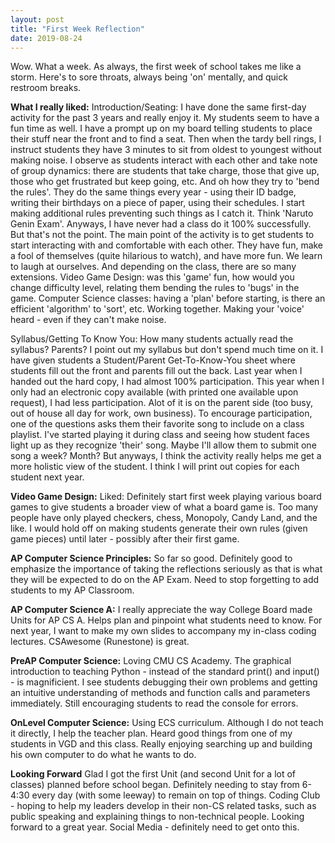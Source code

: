 ```yaml
---
layout: post
title: "First Week Reflection"
date: 2019-08-24
---
```

Wow. What a week.
As always, the first week of school takes me like a storm.
Here's to sore throats, always being 'on' mentally, and quick restroom breaks.

**What I really liked:**
Introduction/Seating: I have done the same first-day activity for the past 3 years and really enjoy it. My students seem to have a fun time as well. I have a prompt up on my board telling students to place their stuff near the front and to find a seat. Then when the tardy bell rings, I instruct students they have 3 minutes to sit from oldest to youngest without making noise. I observe as students interact with each other and take note of group dynamics: there are students that take charge, those that give up, those who get frustrated but keep going, etc. And oh how they try to 'bend the rules'. They do the same things every year - using their ID badge, writing their birthdays on a piece of paper, using their schedules. I start making additional rules preventing such things as I catch it. Think 'Naruto Genin Exam'. Anyways, I have never had a class do it 100% successfully. But that's not the point. The main point of the activity is to get students to start interacting with and comfortable with each other. They have fun, make a fool of themselves (quite hilarious to watch), and have more fun. We learn to laugh at ourselves. And depending on the class, there are so many extensions. Video Game Design: was this 'game' fun, how would you change difficulty level, relating them bending the rules to 'bugs' in the game. Computer Science classes: having a 'plan' before starting, is there an efficient 'algorithm' to 'sort', etc. Working together. Making your 'voice' heard - even if they can't make noise. 

Syllabus/Getting To Know You: How many students actually read the syllabus? Parents? I point out my syllabus but don't spend much time on it. I have given students a Student/Parent Get-To-Know-You sheet where students fill out the front and parents fill out the back. Last year when I handed out the hard copy, I had almost 100% participation. This year when I only had an electronic copy available (with printed one available upon request), I had less participation. Alot of it is on the parent side (too busy, out of house all day for work, own business). To encourage participation, one of the questions asks them their favorite song to include on a class playlist. I've started playing it during class and seeing how student faces light up as they recognize 'their' song. Maybe I'll allow them to submit one song a week? Month? But anyways, I think the activity really helps me get a more holistic view of the student. I think I will print out copies for each student next year.

**Video Game Design:**
Liked: Definitely start first week playing various board games to give students a broader view of what a board game is. Too many people have only played checkers, chess, Monopoly, Candy Land, and the like. 
I would hold off on making students generate their own rules (given game pieces) until later - possibly after their first game.

**AP Computer Science Principles:**
So far so good. Definitely good to emphasize the importance of taking the reflections seriously as that is what they will be expected to do on the AP Exam. Need to stop forgetting to add students to my AP Classroom.

**AP Computer Science A:**
I really appreciate the way College Board made Units for AP CS A. Helps plan and pinpoint what students need to know. For next year, I want to make my own slides to accompany my in-class coding lectures. CSAwesome (Runestone) is great.

**PreAP Computer Science:**
Loving CMU CS Academy. The graphical introduction to teaching Python - instead of the standard print() and input() - is magnificient. I see students debugging their own problems and getting an intuitive understanding of methods and function calls and parameters immediately. Still encouraging students to read the console for errors. 

**OnLevel Computer Science:**
Using ECS curriculum. Although I do not teach it directly, I help the teacher plan. Heard good things from one of my students in VGD and this class. Really enjoying searching up and building his own computer to do what he wants to do. 

**Looking Forward**
Glad I got the first Unit (and second Unit for a lot of classes) planned before school began. Definitely needing to stay from 6-4:30 every day (with some leeway) to remain on top of things. 
Coding Club - hoping to help my leaders develop in their non-CS related tasks, such as public speaking and explaining things to non-technical people. Looking forward to a great year.
Social Media - definitely need to get onto this. 